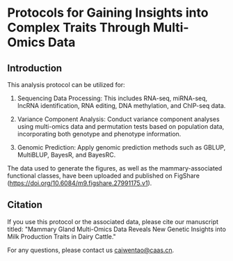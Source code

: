 # Protocols for Gaining Insights into Complex Traits Through Multi-Omics Data
## Introduction

This analysis protocol can be utilized for:

1. Sequencing Data Processing: This includes RNA-seq, miRNA-seq, lncRNA identification, RNA editing, DNA methylation, and ChIP-seq data.

2. Variance Component Analysis: Conduct variance component analyses using multi-omics data and permutation tests based on population data, incorporating both genotype and phenotype information.

3. Genomic Prediction: Apply genomic prediction methods such as GBLUP, MultiBLUP, BayesR, and BayesRC.


The data used to generate the figures, as well as the mammary-associated functional classes, have been uploaded and published on FigShare (https://doi.org/10.6084/m9.figshare.27991175.v1).

## Citation
If you use this protocol or the associated data, please cite our manuscript titled: "Mammary Gland Multi-Omics Data Reveals New Genetic Insights into Milk Production Traits in Dairy Cattle."

For any questions, please contact us caiwentao@caas.cn.
